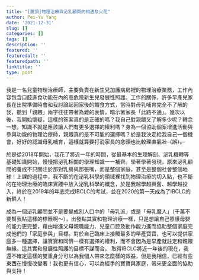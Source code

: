 ```yaml
---
title: "[置頂]物理治療與泌乳顧問的相遇及火花"
author: Pei-Yu Yang
date: '2021-12-31'
slug: []
categories: []
tags: []
description: ''
featured: ''
featuredalt: ''
featuredpath: ''
linktitle: ''
type: post
---
```



我是一名兒童物理治療師，主要負責在新生兒加護病房裡的物理治療業務，工作內容包含口腔進食功能在內的高危險新生兒發展性照護。工作的關係，許多早產兒家長在出院準備時會和我討論起回家後的餵食方式，當時對母乳哺育完全不了解的我，聽到「親餵」兩字往往帶著為難的表情，暗示著家長「此路不通」。幾次以後，我開始懷疑，這樣的答案真的是正確的嗎？我自己對親餵又了解多少呢？轉念一想，知識不就是應該讓人們有更多選擇的權利嗎？身為一個協助個案增進活動與參與功能的物理治療師，親餵真的是不可能的選擇嗎？於是我決定給我自己一個機會，好好的認識母乳哺育，~~這樣就算要打消家長的念頭也比較理直氣壯（誤）。~~  


於是從2018年開始，我花了將近一年的時間，從最基本的生理解剖、泌乳機轉等基礎知識開始，慢慢把泌乳相關的學理知識一一補齊。學著學著發現，原來泌乳顧問的養成不只關注於那對乳房與那張嘴，而是整個家庭，甚至是整個社會整個地球！上課的過程中，我不斷的在泌乳科學的領域裡找到物理治療的切入點，也不斷的在物理治療的臨床實踐中放入泌乳科學的概念，於是我越學越興奮、越學越投入，終於在2019年的年底完成IBCLC的考試，並在2020的第一天成為了IBCLC的新鮮人！  

成為一個泌乳顧問並不是要變成別人口中的「母乳派」或是「母乳魔人」（千萬不要幫我貼這樣的標籤啊～），出發點其實和物理治療一樣，只是想讓自己照護母嬰的能力更完整，藉由增進父母親職能力、兒童口腔及動作能力進而協助整個家庭完成他們的「家庭參與」目標。對於自己臨床上接觸最多的早產寶寶，也可以提供家庭多一種選擇，讓寶寶和同儕一樣有選擇的權利，而不會因為是早產就註定和親餵無緣。這其實和發展性照護的目標不謀而合。
取得IBCLC將近一年後的現在，我還不確定這樣的雙重身分可以為我個人帶來怎麼樣的效益，但是我相信，已經有些東西在慢慢改變著！我也更有信心，可以為經手的寶寶與家庭，帶來更全面的協助與支持！ 


